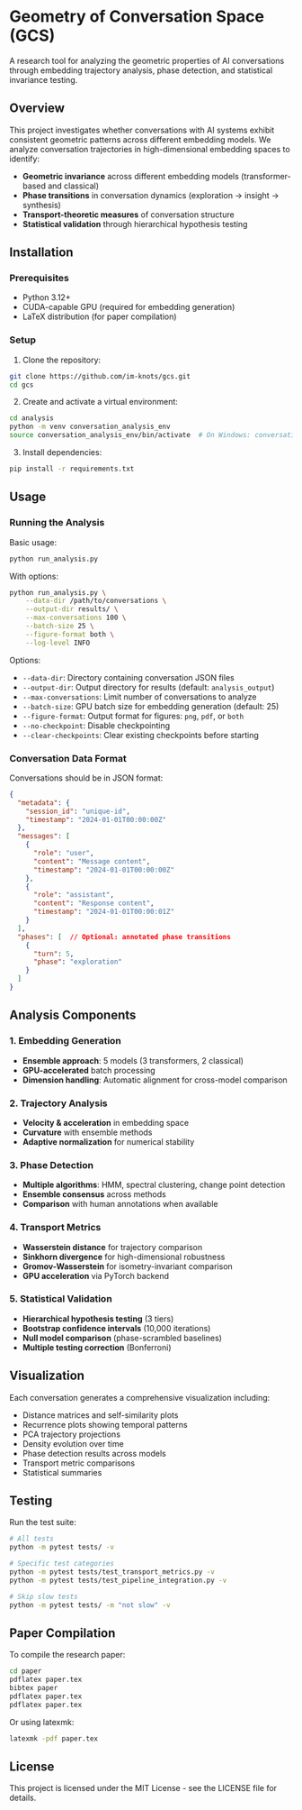 # Geometry of Conversation Space (GCS)

A research tool for analyzing the geometric properties of AI conversations through embedding trajectory analysis, phase detection, and statistical invariance testing.

## Overview

This project investigates whether conversations with AI systems exhibit consistent geometric patterns across different embedding models. We analyze conversation trajectories in high-dimensional embedding spaces to identify:

- **Geometric invariance** across different embedding models (transformer-based and classical)
- **Phase transitions** in conversation dynamics (exploration → insight → synthesis)
- **Transport-theoretic measures** of conversation structure
- **Statistical validation** through hierarchical hypothesis testing


## Installation

### Prerequisites
- Python 3.12+
- CUDA-capable GPU (required for embedding generation)
- LaTeX distribution (for paper compilation)

### Setup

1. Clone the repository:
```bash
git clone https://github.com/im-knots/gcs.git
cd gcs
```

2. Create and activate a virtual environment:
```bash
cd analysis
python -m venv conversation_analysis_env
source conversation_analysis_env/bin/activate  # On Windows: conversation_analysis_env\Scripts\activate
```

3. Install dependencies:
```bash
pip install -r requirements.txt
```

## Usage

### Running the Analysis

Basic usage:
```bash
python run_analysis.py
```

With options:
```bash
python run_analysis.py \
    --data-dir /path/to/conversations \
    --output-dir results/ \
    --max-conversations 100 \
    --batch-size 25 \
    --figure-format both \
    --log-level INFO
```

Options:
- `--data-dir`: Directory containing conversation JSON files
- `--output-dir`: Output directory for results (default: `analysis_output`)
- `--max-conversations`: Limit number of conversations to analyze
- `--batch-size`: GPU batch size for embedding generation (default: 25)
- `--figure-format`: Output format for figures: `png`, `pdf`, or `both`
- `--no-checkpoint`: Disable checkpointing
- `--clear-checkpoints`: Clear existing checkpoints before starting

### Conversation Data Format

Conversations should be in JSON format:
```json
{
  "metadata": {
    "session_id": "unique-id",
    "timestamp": "2024-01-01T00:00:00Z"
  },
  "messages": [
    {
      "role": "user",
      "content": "Message content",
      "timestamp": "2024-01-01T00:00:00Z"
    },
    {
      "role": "assistant",
      "content": "Response content",
      "timestamp": "2024-01-01T00:00:01Z"
    }
  ],
  "phases": [  // Optional: annotated phase transitions
    {
      "turn": 5,
      "phase": "exploration"
    }
  ]
}
```

## Analysis Components

### 1. Embedding Generation
- **Ensemble approach**: 5 models (3 transformers, 2 classical)
- **GPU-accelerated** batch processing
- **Dimension handling**: Automatic alignment for cross-model comparison

### 2. Trajectory Analysis
- **Velocity & acceleration** in embedding space
- **Curvature** with ensemble methods
- **Adaptive normalization** for numerical stability

### 3. Phase Detection
- **Multiple algorithms**: HMM, spectral clustering, change point detection
- **Ensemble consensus** across methods
- **Comparison** with human annotations when available

### 4. Transport Metrics
- **Wasserstein distance** for trajectory comparison
- **Sinkhorn divergence** for high-dimensional robustness
- **Gromov-Wasserstein** for isometry-invariant comparison
- **GPU acceleration** via PyTorch backend

### 5. Statistical Validation
- **Hierarchical hypothesis testing** (3 tiers)
- **Bootstrap confidence intervals** (10,000 iterations)
- **Null model comparison** (phase-scrambled baselines)
- **Multiple testing correction** (Bonferroni)

## Visualization

Each conversation generates a comprehensive visualization including:
- Distance matrices and self-similarity plots
- Recurrence plots showing temporal patterns
- PCA trajectory projections
- Density evolution over time
- Phase detection results across models
- Transport metric comparisons
- Statistical summaries

## Testing

Run the test suite:
```bash
# All tests
python -m pytest tests/ -v

# Specific test categories
python -m pytest tests/test_transport_metrics.py -v
python -m pytest tests/test_pipeline_integration.py -v

# Skip slow tests
python -m pytest tests/ -m "not slow" -v
```

## Paper Compilation

To compile the research paper:
```bash
cd paper
pdflatex paper.tex
bibtex paper
pdflatex paper.tex
pdflatex paper.tex
```

Or using latexmk:
```bash
latexmk -pdf paper.tex
```

## License

This project is licensed under the MIT License - see the LICENSE file for details.
